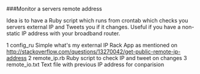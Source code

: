 ###Monitor a servers remote address

Idea is to have a Ruby script which runs from crontab which checks you servers external IP and Tweets you if it changes.
Useful if you have a non-static IP address with your broadband router.

1 config_ru Simple what's my external IP Rack App as mentioned on http://stackoverflow.com/questions/13270042/get-public-remote-ip-address
2 remote_ip.rb Ruby script to check IP and tweet on changes
3 remote_io.txt Text file with previous IP address for conparision
